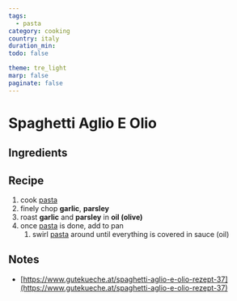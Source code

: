 ```yaml
---
tags:
  - pasta
category: cooking
country: italy
duration_min:
todo: false

theme: tre_light
marp: false
paginate: false
---
```


# Spaghetti Aglio E Olio


## Ingredients

## Recipe
1. cook [pasta](Pasta.md)
1. finely chop **garlic**, **parsley**
1. roast **garlic** and **parsley** in **oil (olive)**
1. once [pasta](Pasta.md) is done, add to pan
    1. swirl [pasta](Pasta.md) around until everything is covered in sauce (oil)


## Notes
* [https://www.gutekueche.at/spaghetti-aglio-e-olio-rezept-37](https://www.gutekueche.at/spaghetti-aglio-e-olio-rezept-37)

